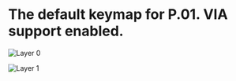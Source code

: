 # The default keymap for P.01. VIA support enabled.

![Layer 0](https://i.imgur.com/KCg3lBQ.png)

![Layer 1](https://i.imgur.com/X9Twapp.png)
